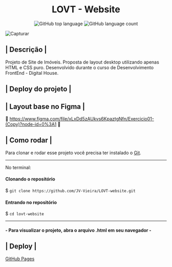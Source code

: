 <h1 align="center"> LOVT - Website </h1>

<p align="center">
  <img alt="GitHub top language" src="https://img.shields.io/github/languages/top/julianasinnott/lovt-website.svg?color=0489B1">

  <img alt="GitHub language count" src="https://img.shields.io/github/languages/count/julianasinnott/lovt-website.svg?color=0489B1">
  
</p>

![Capturar](https://user-images.githubusercontent.com/100887684/177056637-1d1b52ba-6b30-4037-8c3e-f4a688b60812.PNG)



## | Descrição |

Projeto de Site de Imóveis.
Proposta de layout desktop utilizando apenas HTML e CSS puro. 
Desenvolvido durante o curso de Desenvolvimento FrontEnd - Digital House.

## | Deploy do projeto |

<!-- 🔗 Em andamento 🔗 -->

## | Layout base no Figma |

🔗 https://www.figma.com/file/xLxDd5zAUkvs6KpaztgNfn/Exercicio01-(Copy)?node-id=0%3A1 🔗

## | Como rodar |

Para clonar e rodar esse projeto você precisa ter instalado o [Git](https://git-scm.com/). 

<hr>

No terminal:

#### Clonando o repositório
$ `git clone https://github.com/JV-Vieira/LOVT-website.git`

#### Entrando no repositório
$ `cd lovt-website`

<hr>

#### - Para visualizar o projeto, abra o arquivo .html em seu navegador -

## | Deploy |

[GitHub Pages](https://pages.github.com/)

